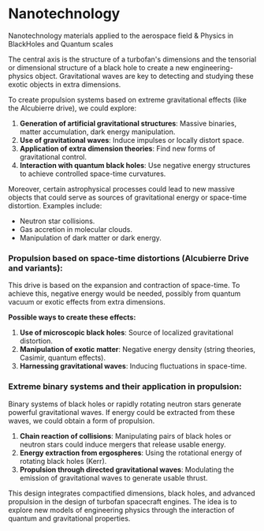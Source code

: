 # Nanotechnology
Nanotechnology materials applied to the aerospace field &amp; Physics in BlackHoles and Quantum scales

The central axis is the structure of a turbofan's dimensions and the tensorial or dimensional structure of a black hole to create a new engineering-physics object. Gravitational waves are key to detecting and studying these exotic objects in extra dimensions.

To create propulsion systems based on extreme gravitational effects (like the Alcubierre drive), we could explore:

1. **Generation of artificial gravitational structures**: Massive binaries, matter accumulation, dark energy manipulation.
2. **Use of gravitational waves**: Induce impulses or locally distort space.
3. **Application of extra dimension theories**: Find new forms of gravitational control.
4. **Interaction with quantum black holes**: Use negative energy structures to achieve controlled space-time curvatures.

Moreover, certain astrophysical processes could lead to new massive objects that could serve as sources of gravitational energy or space-time distortion. Examples include:

- Neutron star collisions.
- Gas accretion in molecular clouds.
- Manipulation of dark matter or dark energy.

### Propulsion based on space-time distortions (Alcubierre Drive and variants):
This drive is based on the expansion and contraction of space-time. To achieve this, negative energy would be needed, possibly from quantum vacuum or exotic effects from extra dimensions.

**Possible ways to create these effects:**

1. **Use of microscopic black holes**: Source of localized gravitational distortion.
2. **Manipulation of exotic matter**: Negative energy density (string theories, Casimir, quantum effects).
3. **Harnessing gravitational waves**: Inducing fluctuations in space-time.

### Extreme binary systems and their application in propulsion:
Binary systems of black holes or rapidly rotating neutron stars generate powerful gravitational waves. If energy could be extracted from these waves, we could obtain a form of propulsion.

1. **Chain reaction of collisions**: Manipulating pairs of black holes or neutron stars could induce mergers that release usable energy.
2. **Energy extraction from ergospheres**: Using the rotational energy of rotating black holes (Kerr).
3. **Propulsion through directed gravitational waves**: Modulating the emission of gravitational waves to generate usable thrust.

This design integrates compactified dimensions, black holes, and advanced propulsion in the design of turbofan spacecraft engines. The idea is to explore new models of engineering physics through the interaction of quantum and gravitational properties.

